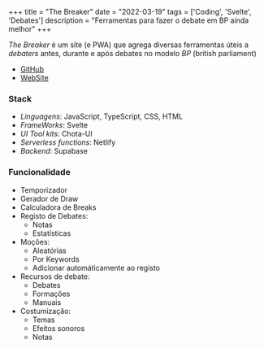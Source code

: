 +++
title = "The Breaker"
date = "2022-03-19"
tags = ['Coding', 'Svelte', 'Debates']
description = "Ferramentas para fazer o debate em BP ainda melhor"
+++

_The Breaker_ é um site (e PWA) que agrega diversas ferramentas úteis a _debaters_ antes, durante e após debates no modelo _BP_ (british parliament)

- [GitHub](https://github.com/Force4760/bp)
- [WebSite](https://the-breaker.netlify.app/)

### Stack

- _Linguagens_: JavaScript, TypeScript, CSS, HTML
- _FrameWorks_: Svelte
- _UI Tool kits_: Chota-UI
- _Serverless functions_: Netlify
- _Backend_: Supabase

### Funcionalidade

- Temporizador
- Gerador de Draw
- Calculadora de Breaks
- Registo de Debates:
  - Notas
  - Estatísticas
- Moções:
  - Aleatórias
  - Por Keywords
  - Adicionar automáticamente ao registo
- Recursos de debate:
  - Debates
  - Formações
  - Manuais
- Costumização:
  - Temas
  - Efeitos sonoros
  - Notas
